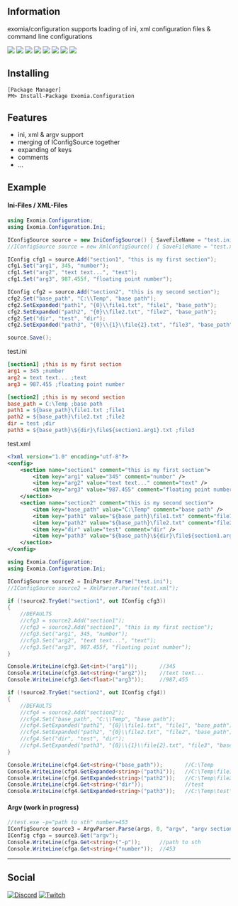 ## Information

exomia/configuration supports loading of ini, xml configuration files & command line configurations

![](https://img.shields.io/github/issues-pr/exomia/configuration.svg)
![](https://img.shields.io/github/issues/exomia/configuration.svg)
![](https://img.shields.io/github/last-commit/exomia/configuration.svg)
![](https://img.shields.io/github/contributors/exomia/configuration.svg)
![](https://img.shields.io/github/commit-activity/y/exomia/configuration.svg)
![](https://img.shields.io/github/languages/top/exomia/configuration.svg)
![](https://img.shields.io/github/languages/count/exomia/configuration.svg)
![](https://img.shields.io/github/license/exomia/configuration.svg)

## Installing

```shell
[Package Manager]
PM> Install-Package Exomia.Configuration
```

## Features

- ini, xml & argv support
- merging of IConfigSource together
- expanding of keys
- comments
- ...

## Example

#### Ini-Files / XML-Files
```csharp
using Exomia.Configuration;
using Exomia.Configuration.Ini;

IConfigSource source = new IniConfigSource() { SaveFileName = "test.ini" };
//IConfigSource source = new XmlConfigSource() { SaveFileName = "test.xml" };

IConfig cfg1 = source.Add("section1", "this is my first section");
cfg1.Set("arg1", 345, "number");
cfg1.Set("arg2", "text text...", "text");
cfg1.Set("arg3", 987.455f, "floating point number");

IConfig cfg2 = source.Add("section2", "this is my second section");
cfg2.Set("base_path", "C:\\Temp", "base path");
cfg2.SetExpanded("path1", "{0}\\file1.txt", "file1", "base_path");
cfg2.SetExpanded("path2", "{0}\\file2.txt", "file2", "base_path");
cfg2.Set("dir", "test", "dir");
cfg2.SetExpanded("path3", "{0}\\{1}\\file{2}.txt", "file3", "base_path", "dir", "section1.arg1");

source.Save();
```

test.ini
```ini
[section1] ;this is my first section
arg1 = 345 ;number
arg2 = text text... ;text
arg3 = 987.455 ;floating point number

[section2] ;this is my second section
base_path = C:\Temp ;base path
path1 = ${base_path}\file1.txt ;file1
path2 = ${base_path}\file2.txt ;file2
dir = test ;dir
path3 = ${base_path}\${dir}\file${section1.arg1}.txt ;file3
```

test.xml
```xml
<?xml version="1.0" encoding="utf-8"?>
<config>
	<section name="section1" comment="this is my first section">
		<item key="arg1" value="345" comment="number" />
		<item key="arg2" value="text text..." comment="text" />
		<item key="arg3" value="987.455" comment="floating point number" />
	</section>
	<section name="section2" comment="this is my second section">
		<item key="base_path" value="C:\Temp" comment="base path" />
		<item key="path1" value="${base_path}\file1.txt" comment="file1" />
		<item key="path2" value="${base_path}\file2.txt" comment="file2" />
		<item key="dir" value="test" comment="dir" />
		<item key="path3" value="${base_path}\${dir}\file${section1.arg1}.txt" comment="file3" />
	</section>
</config>
```

```csharp
using Exomia.Configuration;
using Exomia.Configuration.Ini;

IConfigSource source2 = IniParser.Parse("test.ini");
//IConfigSource source2 = XmlParser.Parse("test.xml");

if (!source2.TryGet("section1", out IConfig cfg3))
{
    //DEFAULTS
	//cfg3 = source2.Add("section1");
    //cfg3 = source2.Add("section1", "this is my first section");
    //cfg3.Set("arg1", 345, "number");
    //cfg3.Set("arg2", "text text...", "text");
    //cfg3.Set("arg3", 987.455f, "floating point number");
}

Console.WriteLine(cfg3.Get<int>("arg1"));		//345
Console.WriteLine(cfg3.Get<string>("arg2"));	//text text...
Console.WriteLine(cfg3.Get<float>("arg3"));		//987,455

if (!source2.TryGet("section2", out IConfig cfg4))
{
    //DEFAULTS
	//cfg4 = source2.Add("section2");
    //cfg4.Set("base_path", "C:\\Temp", "base path");
    //cfg4.SetExpanded("path1", "{0}\\file1.txt", "file1", "base_path");
    //cfg4.SetExpanded("path2", "{0}\\file2.txt", "file2", "base_path");
    //cfg4.Set("dir", "test", "dir");
    //cfg4.SetExpanded("path3", "{0}\\{1}\\file{2}.txt", "file3", "base_path", "dir", "section1.arg1");
}

Console.WriteLine(cfg4.Get<string>("base_path"));		//C:\Temp
Console.WriteLine(cfg4.GetExpanded<string>("path1"));	//C:\Temp\file1.txt
Console.WriteLine(cfg4.GetExpanded<string>("path2"));	//C:\Temp\file2.txt
Console.WriteLine(cfg4.Get<string>("dir"));				//test
Console.WriteLine(cfg4.GetExpanded<string>("path3"));	//C:\Temp\test\file1.txt
```

#### Argv (work in progress)
```csharp
//test.exe -p="path to sth" number=453
IConfigSource source3 = ArgvParser.Parse(args, 0, "argv", "argv section");
IConfig cfga = source3.Get("argv");
Console.WriteLine(cfga.Get<string>("-p"));   	//path to sth
Console.WriteLine(cfga.Get<string>("number"));	//453
```

---
## Social

[![Discord](https://img.shields.io/discord/427640639732187136.svg?label=&logo=discord&logoColor=ffffff&color=7389D8&labelColor=6A7EC2)](https://discord.com/invite/ZFJXe6f)
[![Twitch](https://img.shields.io/twitch/status/exomia.svg?label=&logo=twitch&logoColor=ffffff&color=7389D8&labelColor=6A7EC2)](https://www.twitch.tv/exomia/about)